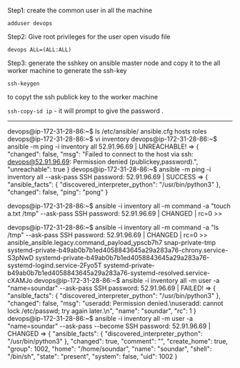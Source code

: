 
Step1: create the common user in all the machine 
```
adduser devops 
```


Step2: Give root privileges for the user
open visudo file 

```
devops ALL=(ALL:ALL) 
```
Step3:
generate the sshkey on ansible master node and copy it to the all worker machine 
to generate the ssh-key 
```
ssh-keygen 
```
to copyt the ssh publick key to the worker machine 


`ssh-copy-id ip` - it will prompt to give the password .






---
devops@ip-172-31-28-86:~$ ls /etc/ansible/
ansible.cfg  hosts  roles
devops@ip-172-31-28-86:~$ vi inventory
devops@ip-172-31-28-86:~$ ansible -m ping -i inventory all 
52.91.96.69 | UNREACHABLE! => {
    "changed": false,
    "msg": "Failed to connect to the host via ssh: devops@52.91.96.69: Permission denied (publickey,password).",
    "unreachable": true
}
devops@ip-172-31-28-86:~$ ansible -m ping -i inventory all --ask-pass
SSH password: 
52.91.96.69 | SUCCESS => {
    "ansible_facts": {
        "discovered_interpreter_python": "/usr/bin/python3"
    },
    "changed": false,
    "ping": "pong"
}


devops@ip-172-31-28-86:~$ ansible -i inventory all -m command -a "touch a.txt /tmp" --ask-pass
SSH password: 
52.91.96.69 | CHANGED | rc=0 >>

devops@ip-172-31-28-86:~$ ansible -i inventory all -m command -a "ls /tmp" --ask-pass
SSH password: 
52.91.96.69 | CHANGED | rc=0 >>
ansible_ansible.legacy.command_payload_ypscb7h7
snap-private-tmp
systemd-private-b49ab0b7b1ed4058843645a29a283a76-chrony.service-S3pNwD
systemd-private-b49ab0b7b1ed4058843645a29a283a76-systemd-logind.service-2Fyo5T
systemd-private-b49ab0b7b1ed4058843645a29a283a76-systemd-resolved.service-cXAMJo
devops@ip-172-31-28-86:~$ ansible -i inventory all -m user -a "name=soundar" --ask-pass
SSH password: 
52.91.96.69 | FAILED! => {
    "ansible_facts": {
        "discovered_interpreter_python": "/usr/bin/python3"
    },
    "changed": false,
    "msg": "useradd: Permission denied.\nuseradd: cannot lock /etc/passwd; try again later.\n",
    "name": "soundar",
    "rc": 1
}
devops@ip-172-31-28-86:~$ ansible -i inventory all -m user -a "name=soundar" --ask-pass --become
SSH password: 
52.91.96.69 | CHANGED => {
    "ansible_facts": {
        "discovered_interpreter_python": "/usr/bin/python3"
    },
    "changed": true,
    "comment": "",
    "create_home": true,
    "group": 1002,
    "home": "/home/soundar",
    "name": "soundar",
    "shell": "/bin/sh",
    "state": "present",
    "system": false,
    "uid": 1002
}

```



